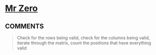 # [Mr Zero](https://toph.co/p/mr-zero)

## __COMMENTS__

> Check for the rows being valid, check for the columns being valid, iterate through the matrix, count the positions that have everything valid

